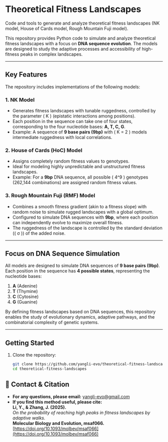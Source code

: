 # **Theoretical Fitness Landscapes**  
Code and tools to generate and analyze theoretical fitness landscapes (NK model, House of Cards model, Rough Mountain Fuji model).  

This repository provides Python code to simulate and analyze theoretical fitness landscapes with a focus on **DNA sequence evolution**. The models are designed to study the adaptive processes and accessibility of high-fitness peaks in complex landscapes.  

---

## **Key Features**  
The repository includes implementations of the following models:  

### **1. NK Model**  
- Generates fitness landscapes with tunable ruggedness, controlled by the parameter \( K \) (epistatic interactions among positions).  
- Each position in the sequence can take one of four states, corresponding to the four nucleotide bases: **A, T, C, G**.  
- Example: A sequence of **9 base pairs (9bp)** with \( K = 2 \) models intermediate ruggedness with local correlations.  

### **2. House of Cards (HoC) Model**  
- Assigns completely random fitness values to genotypes.  
- Ideal for modeling highly unpredictable and unstructured fitness landscapes.  
- Example: For a **9bp** DNA sequence, all possible \( 4^9 \) genotypes (262,144 combinations) are assigned random fitness values.  

### **3. Rough Mountain Fuji (RMF) Model**  
- Combines a smooth fitness gradient (akin to a fitness slope) with random noise to simulate rugged landscapes with a global optimum.  
- Configured to simulate DNA sequences with **9bp**, where each position can independently evolve to maximize overall fitness.  
- The ruggedness of the landscape is controlled by the standard deviation (\( σ \)) of the added noise.  
---

## **Focus on DNA Sequence Simulation**  
All models are designed to simulate DNA sequences of **9 base pairs (9bp)**.  
Each position in the sequence has **4 possible states**, representing the nucleotide bases:  
1. **A** (Adenine)  
2. **T** (Thymine)  
3. **C** (Cytosine)  
4. **G** (Guanine)  

By defining fitness landscapes based on DNA sequences, this repository enables the study of evolutionary dynamics, adaptive pathways, and the combinatorial complexity of genetic systems.  

---

## **Getting Started**  
1. Clone the repository:  
   ```bash
   git clone https://github.com/yangli-evo/theoretical-fitness-landscapes.git
   cd theoretical-fitness-landscapes

## 📌 Contact & Citation
- **For any questions, please email:** yangli-evo@gmail.com  
- **If you find this method useful, please cite:**  
**Li, Y., & Zhang, J. (2025).**  
*On the probability of reaching high peaks in fitness landscapes by adaptive walks.*  
**Molecular Biology and Evolution, msaf066.** [https://doi.org/10.1093/molbev/msaf066](https://doi.org/10.1093/molbev/msaf066)
